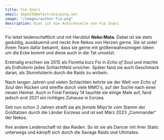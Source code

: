 ```yaml
---
title: Fio Inari
email: dope250@electronicping.net
image: "/images/author-fio.png"
description: Dies ist die Autorenseite von Fio Inari
---
```


Fio leitet leidenschaftlich und mit Herzblut **Neko:Mata**.
Dabei ist sie stets geduldig, ausdauernd und neckt ihre Nekos von Herzen gerne. 
Sie ist unter ihrem Team dafür bekannt, dass sie gerne mit größenwahnsinnigen Ideen um die Ecke kommt 
und diese auch in die Tat umsetzt. 

Erstmalig erschien sie 2015 als Fioretta kurz Fio in *Echo of Soul* und machte als Erdhüterin jedes Schlachtfeld unsicher. 
Später fand sie auch Geschmack daran, als Sturmhüterin durch die Raids zu wirbeln.

Nach langen Jahren und vielen Schlachten kehrte sie der Welt von *Echo of Soul* den Rücken und streifte durch viele MMO's, 
auf der Suche nach einer neuen Heimat. 
Auch in Final Fantasy 14 tauchte sie einige Male auf, fand jedoch erst 2021 ein richtiges Zuhause in Eorzea. 

Seit nun schon 3 Jahren streift sie als *female Miqo'te* vom Stamm der Goldtatzen durch die Länder Eorzeas 
und ist seit März 2023 „Commander“ der Nekos.

Ihre andere Leidenschaft ist das Raiden.
So ist sie als Dancer mit ihrer Static unterwegs und kämpft sich durch die Savage Raids und Ultimates.

